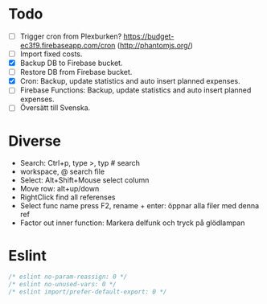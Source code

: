 # Todo
* [ ] Trigger cron from Plexburken? https://budget-ec3f9.firebaseapp.com/cron (http://phantomjs.org/)
* [ ] Import fixed costs.
* [x] Backup DB to Firebase bucket.
* [ ] Restore DB from Firebase bucket.
* [x] Cron: Backup, update statistics and auto insert planned expenses.
* [ ] Firebase Functions: Backup, update statistics and auto insert planned expenses.
* [ ] Översätt till Svenska.

# Diverse
* Search: Ctrl+p, type >, typ # search
* workspace, @ search file
* Select: Alt+Shift+Mouse select column
* Move row: alt+up/down
* RightClick find all referenses
* Select func name press F2, rename + enter: öppnar alla filer med denna ref
* Factor out inner function: Markera delfunk och tryck på glödlampan

# Eslint
``` js
/* eslint no-param-reassign: 0 */
/* eslint no-unused-vars: 0 */
/* eslint import/prefer-default-export: 0 */
```
